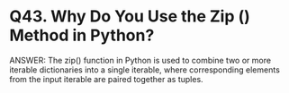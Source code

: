 # Q43. Why Do You Use the Zip () Method in Python?

ANSWER:
The zip() function in Python is used to combine two or more iterable dictionaries into a single iterable, where corresponding elements from the input iterable are paired together as tuples.
